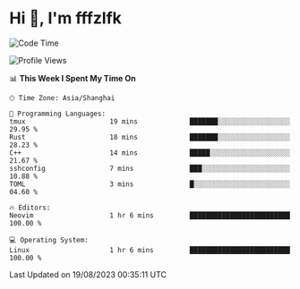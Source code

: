 # Hi 👋, I'm fffzlfk

<!--START_SECTION:waka-->
![Code Time](http://img.shields.io/badge/Code%20Time-347%20hrs%2042%20mins-blue)

![Profile Views](http://img.shields.io/badge/Profile%20Views-10-blue)

📊 **This Week I Spent My Time On** 

```text
🕑︎ Time Zone: Asia/Shanghai

💬 Programming Languages: 
tmux                     19 mins             ███████░░░░░░░░░░░░░░░░░░   29.95 % 
Rust                     18 mins             ███████░░░░░░░░░░░░░░░░░░   28.23 % 
C++                      14 mins             █████░░░░░░░░░░░░░░░░░░░░   21.67 % 
sshconfig                7 mins              ███░░░░░░░░░░░░░░░░░░░░░░   10.88 % 
TOML                     3 mins              █░░░░░░░░░░░░░░░░░░░░░░░░   04.60 % 

🔥 Editors: 
Neovim                   1 hr 6 mins         █████████████████████████   100.00 % 

💻 Operating System: 
Linux                    1 hr 6 mins         █████████████████████████   100.00 % 
```


 Last Updated on 19/08/2023 00:35:11 UTC
<!--END_SECTION:waka-->
